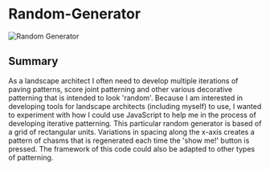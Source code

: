# Random-Generator

![Random Generator](random-generator-gif.gif)

## Summary

As a landscape architect I often need to develop multiple iterations of paving patterns, score joint patterning and other various decorative patterning that is intended to look 'random'. Because I am interested in developing tools for landscape architects (including myself) to use, I wanted to experiment with how I could use JavaScript to help me in the process of developing iterative patterning. This particular random generator is based of a grid of rectangular units. Variations in spacing along the x-axis creates a pattern of chasms that is regenerated each time the 'show me!' button is pressed. The framework of this code could also be adapted to other types of patterning.

